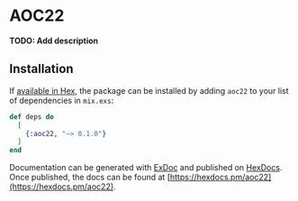 # AOC22

**TODO: Add description**

## Installation

If [available in Hex](https://hex.pm/docs/publish), the package can be installed
by adding `aoc22` to your list of dependencies in `mix.exs`:

```elixir
def deps do
  [
    {:aoc22, "~> 0.1.0"}
  ]
end
```

Documentation can be generated with [ExDoc](https://github.com/elixir-lang/ex_doc)
and published on [HexDocs](https://hexdocs.pm). Once published, the docs can
be found at [https://hexdocs.pm/aoc22](https://hexdocs.pm/aoc22).

